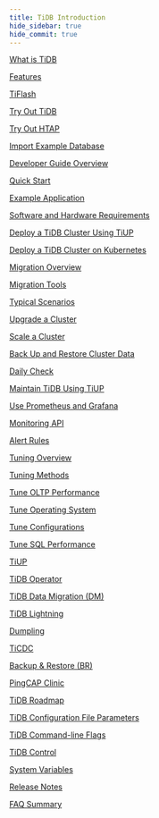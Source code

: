 ```yaml
---
title: TiDB Introduction
hide_sidebar: true
hide_commit: true
---
```


<LearningPathContainer platform="tidb" title="TiDB" subTitle="TiDB is an open-source distributed SQL database that supports Hybrid Transactional and Analytical Processing (HTAP) workloads. Find the guide, samples, and references you need to use TiDB.">

<!-- Localization note for TiDB:

- English: use distributed SQL, and start to emphasize HTAP
- Chinese: can keep "NewSQL" and emphasize one-stop real-time HTAP ("一栈式实时 HTAP")
- Japanese: use NewSQL because it is well-recognized

-->

<LearningPath label="Learn" icon="cloud1">

[What is TiDB](https://docs.pingcap.com/tidb/v7.4/overview)

[Features](https://docs.pingcap.com/tidb/v7.4/basic-features)

[TiFlash](https://docs.pingcap.com/tidb/v7.4/tiflash-overview)

</LearningPath>

<LearningPath label="Try" icon="cloud5">

[Try Out TiDB](https://docs.pingcap.com/tidb/v7.4/quick-start-with-tidb)

[Try Out HTAP](https://docs.pingcap.com/tidb/v7.4/quick-start-with-htap)

[Import Example Database](https://docs.pingcap.com/tidb/v7.4/import-example-data)

</LearningPath>

<LearningPath label="Develop" icon="doc8">

[Developer Guide Overview](https://docs.pingcap.com/tidb/v7.4/dev-guide-overview)

[Quick Start](https://docs.pingcap.com/tidb/v7.4/dev-guide-build-cluster-in-cloud)

[Example Application](https://docs.pingcap.com/tidb/v7.4/dev-guide-sample-application-java-spring-boot)

</LearningPath>

<LearningPath label="Deploy" icon="deploy">

[Software and Hardware Requirements](https://docs.pingcap.com/tidb/v7.4/hardware-and-software-requirements)

[Deploy a TiDB Cluster Using TiUP](https://docs.pingcap.com/tidb/v7.4/production-deployment-using-tiup)

[Deploy a TiDB Cluster on Kubernetes](https://docs.pingcap.com/tidb-in-kubernetes/stable)

</LearningPath>

<LearningPath label="Migrate" icon="cloud3">

[Migration Overview](https://docs.pingcap.com/tidb/v7.4/migration-overview)

[Migration Tools](https://docs.pingcap.com/tidb/v7.4/migration-tools)

[Typical Scenarios](https://docs.pingcap.com/tidb/v7.4/migrate-aurora-to-tidb)

</LearningPath>

<LearningPath label="Maintain" icon="maintain">

[Upgrade a Cluster](https://docs.pingcap.com/tidb/v7.4/upgrade-tidb-using-tiup)

[Scale a Cluster](https://docs.pingcap.com/tidb/v7.4/scale-tidb-using-tiup)

[Back Up and Restore Cluster Data](https://docs.pingcap.com/tidb/v7.4/backup-and-restore-overview)

[Daily Check](https://docs.pingcap.com/tidb/v7.4/daily-check)

[Maintain TiDB Using TiUP](https://docs.pingcap.com/tidb/v7.4/maintain-tidb-using-tiup)

</LearningPath>

<LearningPath label="Monitor" icon="cloud6">

[Use Prometheus and Grafana](https://docs.pingcap.com/tidb/v7.4/tidb-monitoring-framework)

[Monitoring API](https://docs.pingcap.com/tidb/v7.4/tidb-monitoring-api)

[Alert Rules](https://docs.pingcap.com/tidb/v7.4/alert-rules)

</LearningPath>

<LearningPath label="Tune" icon="tidb-cloud-tune">

[Tuning Overview](https://docs.pingcap.com/tidb/v7.4/performance-tuning-overview)

[Tuning Methods](https://docs.pingcap.com/tidb/v7.4/performance-tuning-methods)

[Tune OLTP Performance](https://docs.pingcap.com/tidb/v7.4/performance-tuning-practices)

[Tune Operating System](https://docs.pingcap.com/tidb/v7.4/tune-operating-system)

[Tune Configurations](https://docs.pingcap.com/tidb/v7.4/configure-memory-usage)

[Tune SQL Performance](https://docs.pingcap.com/tidb/v7.4/sql-tuning-overview)

</LearningPath>

<LearningPath label="Tools" icon="doc7">

[TiUP](https://docs.pingcap.com/tidb/v7.4/tiup-overview)

[TiDB Operator](https://docs.pingcap.com/tidb/v7.4/tidb-operator-overview)

[TiDB Data Migration (DM)](https://docs.pingcap.com/tidb/v7.4/dm-overview)

[TiDB Lightning](https://docs.pingcap.com/tidb/v7.4/tidb-lightning-overview)

[Dumpling](https://docs.pingcap.com/tidb/v7.4/dumpling-overview)

[TiCDC](https://docs.pingcap.com/tidb/v7.4/ticdc-overview)

[Backup & Restore (BR)](https://docs.pingcap.com/tidb/v7.4/backup-and-restore-overview)

[PingCAP Clinic](https://docs.pingcap.com/tidb/v7.4/clinic-introduction)

</LearningPath>

<LearningPath label="Reference" icon="cloud-dev">

[TiDB Roadmap](https://docs.pingcap.com/tidb/v7.4/tidb-roadmap)

[TiDB Configuration File Parameters](https://docs.pingcap.com/tidb/v7.4/tidb-configuration-file)

[TiDB Command-line Flags](https://docs.pingcap.com/tidb/v7.4/command-line-flags-for-tidb-configuration)

[TiDB Control](https://docs.pingcap.com/tidb/v7.4/tidb-control)

[System Variables](https://docs.pingcap.com/tidb/v7.4/system-variables)

[Release Notes](https://docs.pingcap.com/tidb/v7.4/release-notes)

[FAQ Summary](https://docs.pingcap.com/tidb/v7.4/faq-overview)

</LearningPath>

</LearningPathContainer>
